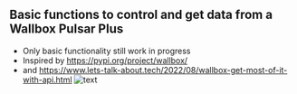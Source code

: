 ## Basic functions to control and get data from a Wallbox Pulsar Plus
* Only basic functionality still work in progress
* Inspired by https://pypi.org/project/wallbox/ 
* and https://www.lets-talk-about.tech/2022/08/wallbox-get-most-of-it-with-api.html
![text](https://github.com/krulkip/Wallbox-Pulsar-Plus/WallboxPulsarPlus.jpg)
 

